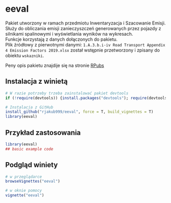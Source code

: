 
<!-- README.md is generated from README.Rmd. Please edit that file -->

# eeval

Pakiet utworzony w ramach przedmiotu Inwentaryzacja i Szacowanie
Emisji.  
Służy do obliczania emisji zanieczyszczeń generowanych przez pojazdy z
silnikami spalinowymi i wyświetlania wyników na wykresach.  
Funkcje korzystają z danych dołączonych do pakietu.  
Plik źródłowy z pierwotnymi danymi: `1.A.3.b.i-iv Road Transport
Appendix 4 Emission Factors 2019.xlsx` został wstępnie przetworzony i
zpisany do obiektu `wskazniki`.

Peny opis pakietu znajdije się na stronie
[RPubs](https://rpubs.com/rjakub/eeval_winieta)

## Instalacja z winietą

``` r
# W razie potrzeby trzeba zainstalować pakiet devtools
if (!require(devtools)) {install.packages("devtools"); require(devtools)}

# Instalacja z GitHub
install_github("rjakub999/eeval", force = T, build_vignettes = T)
library(eeval)
```

## Przykład zastosowania

``` r
library(eeval)
## basic example code
```

## Podgląd winiety

``` r
# w przeglądarce
browseVignettes("eeval")

# w oknie pomocy
vignette("eeval")
```
